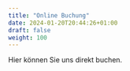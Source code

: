 ```yaml
---
title: "Online Buchung"
date: 2024-01-20T20:44:26+01:00
draft: false
weight: 100
---
```


Hier können Sie uns direkt buchen.
